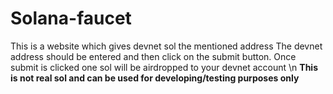 # Solana-faucet
This is a website which gives devnet sol the mentioned address
The devnet address should be entered and then click on the submit button.
Once submit is clicked one sol will be airdropped to your devnet account \n
**This is not real sol and can be used for developing/testing purposes only**
